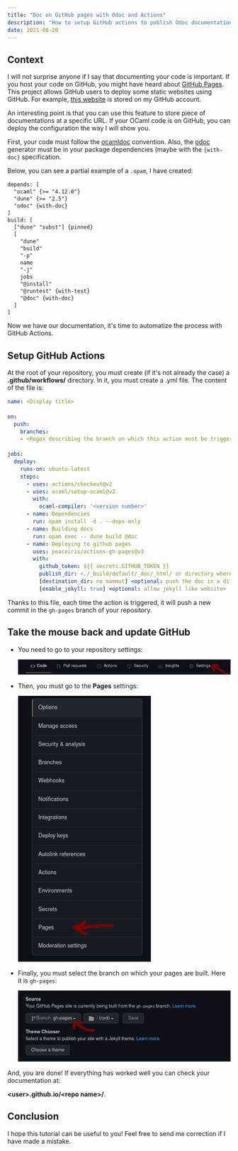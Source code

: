 ```yaml
---
title: "Doc on GitHub pages with Odoc and Actions"
description: "How to setup GitHub actions to publish Odoc documentation"
date: 2021-08-20
---
```


## Context

I will not surprise anyone if I say that documenting your code is important.
If you host your code on GitHub, you might have heard about [GitHub Pages](https://pages.github.com/).
This project allows GitHub users to deploy some static websites using GitHub.
For example, [this website](maiste.fr) is stored on my GitHub account.

An interesting point is that you can use this feature to store piece of
documentations at a specific URL. If your OCaml code is on GitHub, you can
deploy the configuration the way I will show you.

First, your code must follow the [ocamldoc](https://ocaml.org/manual/ocamldoc.html) convention. Also,
the [odoc](https://opam.ocaml.org/packages/odoc/) generator must be in your package dependencies (maybe with the
`{with-doc}` specification.

Below, you can see a partial example of a `.opam`, I have created:
```
depends: [
  "ocaml" {>= "4.12.0"}
  "dune" {>= "2.5"}
  "odoc" {with-doc}
]
build: [
  ["dune" "subst"] {pinned}
  [
    "dune"
    "build"
    "-p"
    name
    "-j"
    jobs
    "@install"
    "@runtest" {with-test}
    "@doc" {with-doc}
  ]
]
```

Now we have our documentation, it's time to automatize the process with
GitHub Actions.

## Setup GitHub Actions

At the root of your repository, you must create (if it's not already the case)
a __.github/workflows/__ directory. In it, you must create a <name>.yml file.
The content of the file is:

```yaml
name: <Display title>

on:
  push:
    branches:
    - <Regex describing the branch on which this action must be trigger>

jobs:
  deploy:
    runs-on: ubuntu-latest
    steps:
      - uses: actions/checkout@v2
      - uses: ocaml/setup-ocaml@v2
        with:
          ocaml-compiler: '<version number>'
      - name: Dependencies
        run: opam install -d . --deps-only
      - name: Building docs
        run: opam exec -- dune build @doc
      - name: Deploying to github pages
        uses: peaceiris/actions-gh-pages@v3
        with:
          github_token: ${{ secrets.GITHUB_TOKEN }}
          publish_dir: <./_build/default/_doc/_html/ or directory where your doc is stored>
          [destination_dir: no_mammut] <optional: push the doc in a different directory>
          [enable_jekyll: true] <optional: allow jekyll like website>
```

Thanks to this file, each time the action is triggered, it will push a new commit in the
`gh-pages` branch of your repository.

## Take the mouse back and update GitHub

- You need to go to your repository settings:

  ![Github settings](/static/images/blog/2021/github_1.png)
- Then, you must go to the __Pages__ settings:

  ![Github Pages](/static/images/blog/2021/github_2.png)
- Finally, you must select the branch on which your pages are built. Here it is
  `gh-pages`:

  ![Github branch](/static/images/blog/2021/github_3.png)

And, you are done! If everything has worked well you can check your documentation at:

__\<user\>.github.io/\<repo name\>/__.

## Conclusion

I hope this tutorial can be useful to you! Feel free to send me correction if
I have made a mistake.

